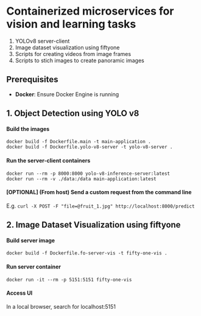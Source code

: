 # Containerized microservices for vision and learning tasks

1. YOLOv8 server-client
2. Image dataset visualization using fiftyone
3. Scripts for creating videos from image frames
4. Scripts to stich images to create panoramic images


## Prerequisites
- **Docker**: Ensure Docker Engine is running

## 1. Object Detection using YOLO v8
#### Build the images
`docker build -f Dockerfile.main -t main-application .`  
`docker build -f Dockerfile.yolo-v8-server -t yolo-v8-server .`

#### Run the server-client containers
`docker run --rm -p 8000:8000 yolo-v8-inference-server:latest`  
`docker run --rm -v ./data:/data main-application:latest`

#### [OPTIONAL] (From host) Send a custom request from the command line
E.g. `curl -X POST -F "file=@fruit_1.jpg" http://localhost:8000/predict`


## 2. Image Dataset Visualization using fiftyone

#### Build server image
`docker build -f Dockerfile.fo-server-vis -t fifty-one-vis .`

#### Run server container
`docker run -it --rm -p 5151:5151 fifty-one-vis`

#### Access UI
In a local browser, search for localhost:5151
